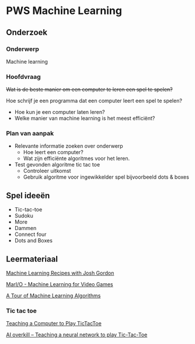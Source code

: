 # PWS Machine Learning

## Onderzoek
### Onderwerp
Machine learning

### Hoofdvraag
~~Wat is de beste manier om een computer te leren een spel te spelen?~~

Hoe schrijf je een programma dat een computer leert een spel te spelen?

- Hoe kun je een computer laten leren?
- Welke manier van machine learning is het meest efficiënt?

### Plan van aanpak
- Relevante informatie zoeken over onderwerp
    * Hoe leert een computer?
    * Wat zijn efficiënte algoritmes voor het leren.
- Test gevonden algoritme tic tac toe
    * Controleer uitkomst
    * Gebruik algoritme voor ingewikkelder spel bijvoorbeeld dots & boxes



## Spel ideeën
- Tic-tac-toe
- Sudoku
- More
- Dammen
- Connect four
- Dots and Boxes

## Leermateriaal
[Machine Learning Recipes with Josh Gordon](http://www.youtube.com/playlist?list=PLOU2XLYxmsIIuiBfYad6rFYQU_jL2ryal)

[MarI/O - Machine Learning for Video Games](https://youtu.be/qv6UVOQ0F44)

[A Tour of Machine Learning Algorithms](http://machinelearningmastery.com/a-tour-of-machine-learning-algorithms/)

### Tic tac toe
[Teaching a Computer to Play TicTacToe](http://www.christopia.net/blog/teaching-a-computer-to-play-tictactoe)

[AI overkill – Teaching a neural network to play Tic-Tac-Toe](https://dratewka.wordpress.com/2013/03/15/ai-overkill-teaching-a-neural-network-to-play-tic-tac-toe/)
